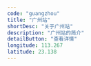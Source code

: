 ```yaml
---
code: "guangzhou"
title: "广州站"
shortDesc: "关于广州站"
description: "广州站的简介"
detailButton: "查看详情"
longitude: 113.267
latitude: 23.138
---
```

